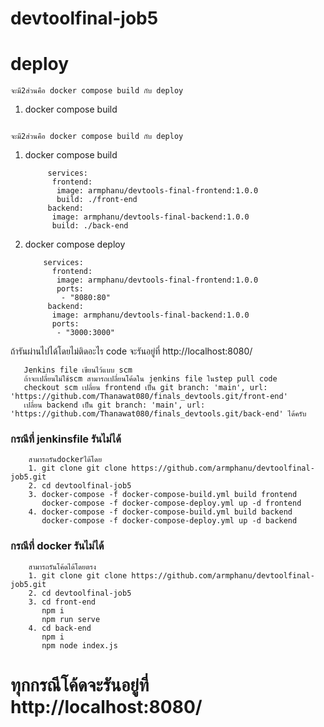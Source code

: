 # devtoolfinal-job5

# deploy 
  `จะมี2ส่วนคือ docker compose build กับ deploy`
  1. docker compose build
     ```version: "3"  # optional s# deploy 
  `จะมี2ส่วนคือ docker compose build กับ deploy`
  1. docker compose build
     ```version: "3"  # optional since v1.27.0
          services:
           frontend:
            image: armphanu/devtools-final-frontend:1.0.0
            build: ./front-end
          backend:
           image: armphanu/devtools-final-backend:1.0.0
           build: ./back-end 
  2. docker compose deploy   
     ```version: "3"  # optional since v1.27.0
         services:
           frontend:
            image: armphanu/devtools-final-frontend:1.0.0
            ports:
             - "8080:80"
          backend:
           image: armphanu/devtools-final-backend:1.0.0
           ports:
            - "3000:3000"
 ถ้ารันผ่านไปได้โดยไม่ติดอะไร code จะรันอยู่ที่ http://localhost:8080/
 
  ```
     Jenkins file เขียนไว้แบบ scm 
     ถ้าจะเปลี่ยนไม่ใช้scm สามารถเปลี่ยนโค้ดใน jenkins file ในstep pull code
     checkout scm เปลี่ยน frontend เป็น git branch: 'main', url: 'https://github.com/Thanawat080/finals_devtools.git/front-end'
     เปลี่ยน backend เป็น git branch: 'main', url: 'https://github.com/Thanawat080/finals_devtools.git/back-end' ได้ครับ
  ```
     
### กรณีที่ jenkinsfile รันไม่ได้
 ```
     สามารถรันdockerได้โดย
     1. git clone git clone https://github.com/armphanu/devtoolfinal-job5.git
     2. cd devtoolfinal-job5
     3. docker-compose -f docker-compose-build.yml build frontend
        docker-compose -f docker-compose-deploy.yml up -d frontend
     4. docker-compose -f docker-compose-build.yml build backend
        docker-compose -f docker-compose-deploy.yml up -d backend
```
### กรณีที่ docker รันไม่ได้
 ```
     สามารถรันโค้ดได้โดยตรง
     1. git clone git clone https://github.com/armphanu/devtoolfinal-job5.git
     2. cd devtoolfinal-job5
     3. cd front-end
        npm i
        npm run serve
     4. cd back-end
        npm i
        npm node index.js
```
# ทุกกรณีโค้ดจะรันอยู่ที่ http://localhost:8080/
